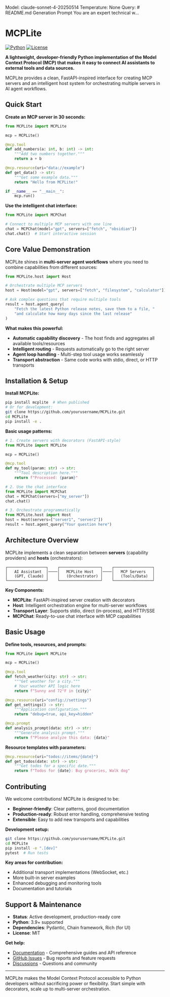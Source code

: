 Model: claude-sonnet-4-20250514  Temperature: None  Query: # README.md Generation Prompt  You are an expert technical w...
# MCPLite

[![Python](https://img.shields.io/badge/python-3.9+-blue.svg)](https://python.org)
[![License](https://img.shields.io/badge/license-MIT-green.svg)](LICENSE)

**A lightweight, developer-friendly Python implementation of the Model Context Protocol (MCP) that makes it easy to connect AI assistants to external tools and data sources.**

MCPLite provides a clean, FastAPI-inspired interface for creating MCP servers and an intelligent host system for orchestrating multiple servers in AI agent workflows.

## Quick Start

**Create an MCP server in 30 seconds:**

```python
from MCPLite import MCPLite

mcp = MCPLite()

@mcp.tool
def add_numbers(a: int, b: int) -> int:
    """Add two numbers together."""
    return a + b

@mcp.resource(uri="data://example")
def get_data() -> str:
    """Get some example data."""
    return "Hello from MCPLite!"

if __name__ == "__main__":
    mcp.run()
```

**Use the intelligent chat interface:**

```python
from MCPLite import MCPChat

# Connect to multiple MCP servers with one line
chat = MCPChat(model="gpt", servers=["fetch", "obsidian"])
chat.chat()  # Start interactive session
```

## Core Value Demonstration

MCPLite shines in **multi-server agent workflows** where you need to combine capabilities from different sources:

```python
from MCPLite.host import Host

# Orchestrate multiple MCP servers
host = Host(model="gpt", servers=["fetch", "filesystem", "calculator"])

# Ask complex questions that require multiple tools
result = host.agent_query(
    "Fetch the latest Python release notes, save them to a file, "
    "and calculate how many days since the last release"
)
```

**What makes this powerful:**
- **Automatic capability discovery** - The host finds and aggregates all available tools/resources
- **Intelligent routing** - Requests automatically go to the right server
- **Agent loop handling** - Multi-step tool usage works seamlessly
- **Transport abstraction** - Same code works with stdio, direct, or HTTP transports

## Installation & Setup

**Install MCPLite:**
```bash
pip install mcplite  # When published
# Or for development:
git clone https://github.com/yourusername/MCPLite.git
cd MCPLite
pip install -e .
```

**Basic usage patterns:**

```python
# 1. Create servers with decorators (FastAPI-style)
from MCPLite import MCPLite

mcp = MCPLite()

@mcp.tool
def my_tool(param: str) -> str:
    """Tool description here."""
    return f"Processed: {param}"

# 2. Use the chat interface
from MCPLite import MCPChat
chat = MCPChat(servers=["my_server"])
chat.chat()

# 3. Orchestrate programmatically
from MCPLite.host import Host
host = Host(servers=["server1", "server2"])
result = host.agent_query("Your question here")
```

## Architecture Overview

MCPLite implements a clean separation between **servers** (capability providers) and **hosts** (orchestrators):

```
┌─────────────────┐    ┌──────────────────┐    ┌─────────────────┐
│   AI Assistant  │────│   MCPLite Host   │────│   MCP Servers   │
│   (GPT, Claude) │    │   (Orchestrator) │    │   (Tools/Data)  │
└─────────────────┘    └──────────────────┘    └─────────────────┘
```

**Key Components:**
- **MCPLite**: FastAPI-inspired server creation with decorators
- **Host**: Intelligent orchestration engine for multi-server workflows  
- **Transport Layer**: Supports stdio, direct (in-process), and HTTP/SSE
- **MCPChat**: Ready-to-use chat interface with MCP capabilities

## Basic Usage

**Define tools, resources, and prompts:**

```python
from MCPLite import MCPLite

mcp = MCPLite()

@mcp.tool
def fetch_weather(city: str) -> str:
    """Get weather for a city."""
    # Your weather API logic here
    return f"Sunny and 72°F in {city}"

@mcp.resource(uri="config://settings")
def get_settings() -> str:
    """Application configuration."""
    return "debug=true, api_key=hidden"

@mcp.prompt
def analysis_prompt(data: str) -> str:
    """Generate analysis prompt."""
    return f"Please analyze this data: {data}"
```

**Resource templates with parameters:**

```python
@mcp.resource(uri="todos://items/{date}")
def get_todos(date: str) -> str:
    """Get todos for a specific date."""
    return f"Todos for {date}: Buy groceries, Walk dog"
```

## Contributing

We welcome contributions! MCPLite is designed to be:

- **Beginner-friendly**: Clear patterns, good documentation
- **Production-ready**: Robust error handling, comprehensive testing
- **Extensible**: Easy to add new transports and capabilities

**Development setup:**
```bash
git clone https://github.com/yourusername/MCPLite.git
cd MCPLite
pip install -e ".[dev]"
pytest  # Run tests
```

**Key areas for contribution:**
- Additional transport implementations (WebSocket, etc.)
- More built-in server examples
- Enhanced debugging and monitoring tools
- Documentation and tutorials

## Support & Maintenance

- **Status**: Active development, production-ready core
- **Python**: 3.9+ supported
- **Dependencies**: Pydantic, Chain framework, Rich (for UI)
- **License**: MIT

**Get help:**
- [Documentation](docs/) - Comprehensive guides and API reference
- [GitHub Issues](https://github.com/yourusername/MCPLite/issues) - Bug reports and feature requests
- [Discussions](https://github.com/yourusername/MCPLite/discussions) - Questions and community

---

MCPLite makes the Model Context Protocol accessible to Python developers without sacrificing power or flexibility. Start simple with decorators, scale up to multi-server orchestration.
